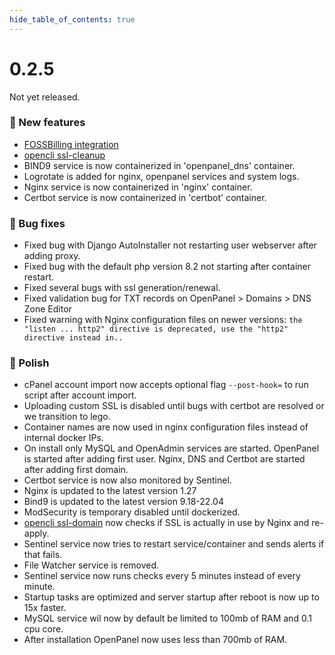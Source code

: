 ```yaml
--- 
hide_table_of_contents: true
---
```



# 0.2.5

Not yet released.

### 🚀 New features
- [FOSSBilling integration](/docs/articles/extensions/openpanel-and-fossbilling/)
- [opencli ssl-cleanup](https://dev.openpanel.co/cli/commands.html#Delete-unused-SSLs)
- BIND9 service is now containerized in 'openpanel_dns' container.
- Logrotate is added for nginx, openpanel services and system logs.
- Nginx service is now containerized in 'nginx' container.
- Certbot service is now containerized in 'certbot' container.


### 🐛 Bug fixes
- Fixed bug with Django AutoInstaller not restarting user webserver after adding proxy.
- Fixed bug with the default php version 8.2 not starting after container restart.
- Fixed several bugs with ssl generation/renewal.
- Fixed validation bug for TXT records on OpenPanel > Domains > DNS Zone Editor
- Fixed warning with Nginx configuration files on newer versions: `the "listen ... http2" directive is deprecated, use the "http2" directive instead in..`


### 💅 Polish
- cPanel account import now accepts optional flag `--post-hook=` to run script after account import.
- Uploading custom SSL is disabled until bugs with certbot are resolved or we transition to lego.
- Container names are now used in nginx configuration files instead of internal docker IPs.
- On install only MySQL and OpenAdmin services are started. OpenPanel is started after adding first user. Nginx, DNS and Certbot are started after adding first domain.
- Certbot service is now also monitored by Sentinel.
- Nginx is updated to the latest version 1.27
- Bind9 is updated to the latest version 9.18-22.04
- ModSecurity is temporary disabled until dockerized.
- [opencli ssl-domain](https://dev.openpanel.co/cli/commands.html#Generate-SSL-for-a-domain) now checks if SSL is actually in use by Nginx and re-apply.
- Sentinel service now tries to restart service/container and sends alerts if that fails.
- File Watcher service is removed.
- Sentinel service now runs checks every 5 minutes instead of every minute.
- Startup tasks are optimized and server startup after reboot is now up to 15x faster.
- MySQL service wil now by default be limited to 100mb of RAM and 0.1 cpu core.
- After installation OpenPanel now uses less than 700mb of RAM.

